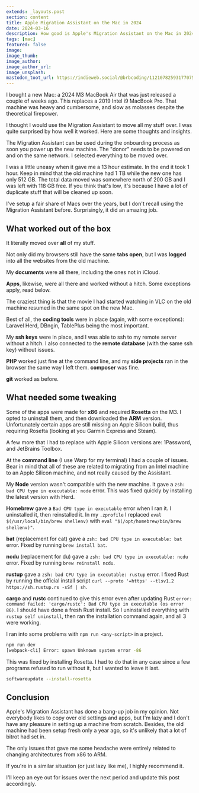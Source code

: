 ```yaml
---
extends: _layouts.post
section: content
title: Apple Migration Assistant on the Mac in 2024
date: 2024-03-16
description: How good is Apple's Migration Assistant on the Mac in 2024?
tags: [mac]
featured: false
image:
image_thumb:
image_author:
image_author_url:
image_unsplash:
mastodon_toot_url: https://indieweb.social/@brbcoding/112107825931770751
---
```


I bought a new Mac: a 2024 M3 MacBook Air that was just released a couple of weeks ago. This replaces a 2019 Intel i9 MacBook Pro. That machine was heavy and cumbersome, and slow as molasses despite the theoretical firepower.

I thought I would use the Migration Assistant to move all my stuff over. I was quite surprised by how well it worked. Here are some thoughts and insights.

The Migration Assistant can be used during the onboarding process as soon you power up the new machine. The "donor" needs to be powered on and on the same network. I selected everything to be moved over.

I was a little uneasy when it gave me a 13 hour estimate. In the end it took 1 hour. Keep in mind that the old machine had 1 TB while the new one has only 512 GB. The total data moved was somewhere north of 200 GB and I was left with 118 GB free. If you think that's low, it's because I have a lot of duplicate stuff that will be cleaned up soon.

I've setup a fair share of Macs over the years, but I don't recall using the Migration Assistant before. Surprisingly, it did an amazing job.

## What worked out of the box

It literally moved over **all** of my stuff.

Not only did my browsers still have the same **tabs open**, but I was **logged** into all the websites from the old machine.

My **documents** were all there, including the ones not in iCloud.

**Apps**, likewise, were all there and worked without a hitch. Some exceptions apply, read below.

The craziest thing is that the movie I had started watching in VLC on the old machine resumed in the same spot on the new Mac.

Best of all, the **coding tools** were in place (again, with some exceptions): Laravel Herd, DBngin, TablePlus being the most important.

My **ssh keys** were in place, and I was able to ssh to my remote server without a hitch. I also connected to the **remote database** (with the same ssh key) without issues.

**PHP** worked just fine at the command line, and my **side projects** ran in the browser the same way I left them. **composer** was fine.

**git** worked as before.

## What needed some tweaking

Some of the apps were made for **x86** and required **Rosetta** on the M3. I opted to uninstall them, and then downloaded the **ARM** version. Unfortunately certain apps are still missing an Apple Silicon build, thus requiring Rosetta (looking at you Garmin Express and Steam).

A few more that I had to replace with Apple Silicon versions are: 1Password, and JetBrains Toolbox.

At the **command line** (I use Warp for my terminal) I had a couple of issues. Bear in mind that all of these are related to migrating from an Intel machine to an Apple Silicon machine, and not really caused by the Assistant.

My **Node** version wasn't compatible with the new machine. It gave a `zsh: bad CPU type in executable: node` error. This was fixed quickly by installing the latest version with Herd.

**Homebrew** gave a `Bad CPU type in executable` error when I ran it. I uninstalled it, then reinstalled it. In my `.zprofile` I replaced `eval $(/usr/local/bin/brew shellenv)` with `eval "$(/opt/homebrew/bin/brew shellenv)"`.

**bat** (replacement for cat) gave a `zsh: bad CPU type in executable: bat` error. Fixed by running `brew install bat`.

**ncdu** (replacement for du) gave a `zsh: bad CPU type in executable: ncdu` error. Fixed by running `brew reinstall ncdu`.

**rustup** gave a `zsh: bad CPU type in executable: rustup` error. I fixed Rust by running the official install script `curl --proto '=https' --tlsv1.2 https://sh.rustup.rs -sSf | sh`.

**cargo** and **rustc** continued to give this error even after updating Rust `error: command failed: 'cargo/rustc': Bad CPU type in executable (os error 86)`. I should have done a fresh Rust install. So I uninstalled everything with `rustup self uninstall`, then ran the installation command again, and all 3 were working.

I ran into some problems with `npm run <any-script>` in a project.

```bash
npm run dev
[webpack-cli] Error: spawn Unknown system error -86
```

This was fixed by installing Rosetta. I had to do that in any case since a few programs refused to run without it, but I wanted to leave it last.

```bash
softwareupdate --install-rosetta
```
## Conclusion

Apple's Migration Assistant has done a bang-up job in my opinion. Not everybody likes to copy over old settings and apps, but I'm lazy and I don't have any pleasure in setting up a machine from scratch. Besides, the old machine had been setup fresh only a year ago, so it's unlikely that a lot of bitrot had set in.

The only issues that gave me some headache were entirely related to changing architectures from x86 to ARM.

If you're in a similar situation (or just lazy like me), I highly recommend it.

I'll keep an eye out for issues over the next period and update this post accordingly.

